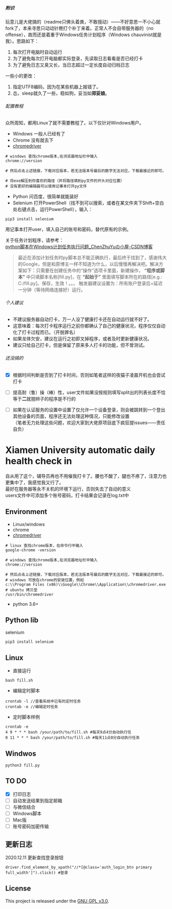 ##### 附识

玩意儿是大佬搞的（readme只佛头着粪，不敢擅动）——不好意思一不小心就fork了，本来寻思只动动针黹打个补丁来着。正常人不会自带服务器的（no offense），故而还是着重于Windows任务计划程序（Windows chauvinist就是我）。思路如下：
1. 每次打开电脑时自动运行
2. 为了避免每次打开电脑都实际登录，先读取日志看看是否已经打卡
3. 为了避免日志又臭又长，当日志超过一定长度自动归档日志

一些小的更改：
1. 指定UTF8编码，因为在某些机器上报错了。
2. 怂，sleep就久了一些，稳如狗，妥当如**郑妥娘**。
###### 配置教程

众所周知，都用Linux了就不需要教程了。以下仅针对Windows用户。<br>

* Windows 一般人已经有了 <br>
* Chrome 没有就去下<br>
* [chromedriver](http://npm.taobao.org/mirrors/chromedriver/) <br>

```
# windows 查找chrome版本,在浏览器地址栏中输入
chrome://version

# 然后点击上述链接，下载对应版本，若无法版本号最后的数字无法对应，下载最接近的即可。

# 将exe解压到你喜欢的路径（并将路径填到py文件的开头对应位置）
# 没有更好的编辑器可以使用记事本打开py文件

```
* Python 问百度，很简单就能装好
* Selenium
打开PowerShell（找不到可以搜索，或者在某文件夹下Shift+空白处右键点击，运行PowerShell），输入：
```
pip3 install selenium
```
用记事本打开user，填入自己的账号和密码，替代原有的示例。

关于任务计划程序，请参考：<br>
[python脚本在Windows计划任务执行问题_ChenZhuYuの小屋-CSDN博客](https://blog.csdn.net/chenzhuyu/article/details/50363873)
> 最近在添加计划任务时py脚本总不能正确执行，最后终于找到了，感谢伟大的Google，但是和原博主一样不知道为什么，以后慢慢再解决吧。解决方案如下：只需要在创建任务中的“操作”选项卡里面，新建操作， **“程序或脚本”** 中只填脚本名称[fill.py]，在 **“起始于”** 里面填写脚本所在的路径[e.g.: C:/fill.py]。保存，生效！。。。
触发器建议设置为：所有账户登录后+延迟一分钟（等待网络连接好）运行。

###### 个人建议

- 不建议服务器自动打卡，万一人没了健康打卡还在自动运行就不好了。
- 这意味着：每次打卡程序运行之前你都确认了自己的健康状况，程序仅仅自动化了打卡过程而已。（开脱罪名）
- 如果龙体欠安，建议在运行之初即叉掉程序，或者及时更新健康状况。
- 建议只给自己打卡，但是保留了原来多人打卡的功能，但不曾测试。

###### 还没搞的
- [x] 根据时间判断是否到了打卡时间，否则如笔者这样的夜猫子凌晨开机也会尝试打卡
- [ ] 提高耐（鲁）操（棒）性，user文件如果没按规则填写split出的列表长度不恰等于**二**就翘辫子的程序是不行的
- [ ] 如果在认证服务的设置中设置了仅允许一个设备登录，则会被跳转到一个登出其他设备的页面，程序还无法处理这种情况，只能修改设置<br>
（笔者无力处理这些问题，欢迎大家到大佬原项目底下疯狂提issues——责任自负）



# Xiamen University automatic daily health check in 
自从用了这个，辅导员再也不用催我打卡了。腰也不酸了，腿也不疼了，注意力也更集中了，我感觉我又行了。<br>
最好在服务器等永不关机的环境下运行，否则失去了自动的意义<br>
users文件中可添加多个账号密码，打卡结果会记录在log.txt中<br>

## Environment
* Linux/windows <br>
* chrome <br>
* [chromedriver](http://npm.taobao.org/mirrors/chromedriver/) <br>
```
# linux 查找chrome版本，在命令行中输入
google-chrome -version

# windows 查找chrome版本,在浏览器地址栏中输入
chrome://version

# 然后点击上述链接，下载对应版本，若无法版本号最后的数字无法对应，下载最接近的即可。
# windows 可放在chrome的安装位置，例如
c:\\Program Files (x86)\\Google\\Chrome\\Application\\chromedriver.exe
# ubuntu 拷贝至
/usr/bin/chromedriver
```

* python 3.6+ <br>

## Python lib
selenium <br>
```
pip3 install selenium
```
## Linux
* 直接运行
```
bash fill.sh 
```

* 编辑定时脚本
```
crontab -l //查看系统中已有的定时任务
crontab -e //编辑定时任务
```

* 定时脚本样例
```
crontab -e
4 9 * * * bash /your/path/to/fill.sh #每天9点4分自动执行任
0 11 * * * bash /your/path/to/fill.sh #每天11点0分自动执行任务
```

## Windwos
```
python3 fill.py
```
## TO DO
- [x] 打印日志 <br>
- [ ] 自动发送结果到指定邮箱 <br>
- [ ] 与微信结合<br>
- [ ] Windows脚本<br>
- [ ] Mac版<br>
- [ ] 账号密码加密传输<br>

## 更新日志
2020.12.11 更新查找登录按钮
```
driver.find_element_by_xpath("//*[@class='auth_login_btn primary full_width']").click() #登录
```
## License

This project is released under the [GNU GPL v3.0](LICENSE).
